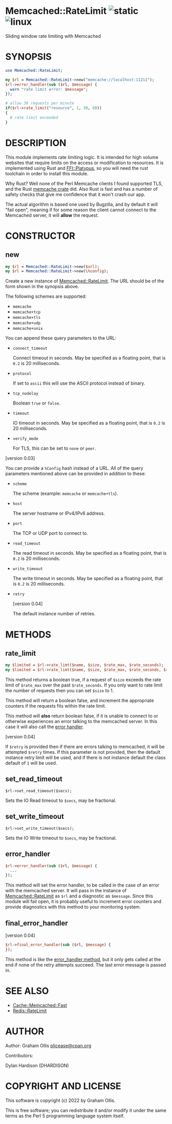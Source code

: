 # Memcached::RateLimit ![static](https://github.com/uperl/Memcached-RateLimit/workflows/static/badge.svg) ![linux](https://github.com/uperl/Memcached-RateLimit/workflows/linux/badge.svg)

Sliding window rate limiting with Memcached

# SYNOPSIS

```perl
use Memcached::RateLimit;

my $rl = Memcached::RateLimit->new("memcache://localhost:11211");
$rl->error_handler(sub ($rl, $message) {
  warn "rate limit error: $message";
});

# allow 30 requests per minute
if($rl->rate_limit("resource", 1, 30, 60))
{
  # rate limit exceeded
}
```

# DESCRIPTION

This module implements rate limiting logic.  It is intended for high
volume websites that require limits on the access or modification to
resources.  It is implemented using Rust and [FFI::Platypus](https://metacpan.org/pod/FFI::Platypus), so you
will need the rust toolchain in order to install this module.

Why Rust?  Well none of the Perl Memcache clients I found supported
TLS, and the Rust [memcache crate](https://crates.io/crates/memcache)
did.  Also Rust is fast and has a number of safety checks that give
me confidence that it won't crash our app.

The actual algorithm is based one used by Bugzilla, and by default
it will "fail open", meaning if for some reason the client cannot
connect to the Memcached server, it will **allow** the request.

# CONSTRUCTOR

## new

```perl
my $rl = Memcached::RateLimit->new($url);
my $rl = Memcached::RateLimit->new(\%config);
```

Create a new instance of [Memcached::RateLimit](https://metacpan.org/pod/Memcached::RateLimit).  The URL should be of the
form shown in the synopsis above.

The following schemes are supported:

- `memcache`
- `memcache+tcp`
- `memcache+tls`
- `memcache+udp`
- `memcache+unix`

You can append these query parameters
to the URL:

- `connect_timeout`

    Connect timeout in seconds.  May be specified as a
    floating point, that is `0.2` is 20 milliseconds.

- `protocol`

    If set to `ascii` this will use the ASCII protocol instead of binary.

- `tcp_nodelay`

    Boolean `true` or `false`.

- `timeout`

    IO timeout in seconds. May be specified as a
    floating point, that is `0.2` is 20 milliseconds.

- `verify_mode`

    For TLS, this can be set to `none` or `peer`.

\[version 0.03\]

You can provide a `%Config` hash instead of a URL.  All of the
query parameters mentioned above can be provided in addition to
these:

- `scheme`

    The scheme (example: `memcache` or `memcache+tls`).

- `host`

    The server hostname or IPv4/IPv6 address.

- `port`

    The TCP or UDP port to connect to.

- `read_timeout`

    The read timeout in seconds.  May be specified as a
    floating point, that is `0.2` is 20 milliseconds.

- `write_timeout`

    The write timeout in seconds.  May be specified as a
    floating point, that is `0.2` is 20 milliseconds.

- `retry`

    \[version 0.04\]

    The default instance number of retries.

# METHODS

## rate\_limit

```perl
my $limited = $rl->rate_limt($name, $size, $rate_max, $rate_seconds);
my $limited = $rl->rate_limt($name, $size, $rate_max, $rate_seconds, $retry);
```

This method returns a boolean true, if a request of `$size` exceeds the
rate limit of `$rate_max` over the past `$rate_seconds`.  If you only
want to rate limit the number of requests then you can set `$size` to 1.

This method will return a boolean false, and increment the appropriate
counters if the requests fits within the rate limit.

This method will **also** return boolean false, if it is unable to connect
to or otherwise experiences an error talking to the memcached server.
In this case it will also call the [error handler](#error_handler).

\[version 0.04\]

If `$retry` is provided then if there are errors talking to memcached, it
will be attempted `$retry` times.  If this parameter is not provided, then
the default instance retry limit will be used, and if there is not instance
default the class default of `1` will be used.

## set\_read\_timeout

```
$rl->set_read_timeout($secs);
```

Sets the IO Read timeout to `$secs`, may be fractional.

## set\_write\_timeout

```
$rl->set_write_timeout($secs);
```

Sets the IO Write timeout to `$secs`, may be fractional.

## error\_handler

```perl
$rl->error_handler(sub ($rl, $message) {
  ...
});
```

This method will set the error handler, to be called in the case of an
error with the memcached server.  It will pass in the instance of
[Memcached::RateLimit](https://metacpan.org/pod/Memcached::RateLimit) as `$rl` and a diagnostic as `$message`.
Since this module will fail open, it is probably useful to increment
error counters and provide diagnostics with this method to your monitoring
system.

## final\_error\_handler

\[version 0.04\]

```perl
$rl->final_error_handler(sub ($rl, $message) {
});
```

This method is like the [error\_handler method](#error_handler), but it
only gets called at the end if none of the retry attempts succeed.
The last error message is passed in.

# SEE ALSO

- [Cache::Memcached::Fast](https://metacpan.org/pod/Cache::Memcached::Fast)
- [Redis::RateLimit](https://metacpan.org/pod/Redis::RateLimit)

# AUTHOR

Author: Graham Ollis <plicease@cpan.org>

Contributors:

Dylan Hardison (DHARDISON)

# COPYRIGHT AND LICENSE

This software is copyright (c) 2022 by Graham Ollis.

This is free software; you can redistribute it and/or modify it under
the same terms as the Perl 5 programming language system itself.
